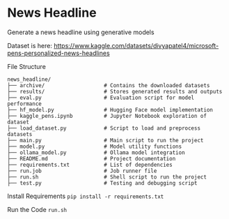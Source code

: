 # News Headline

Generate a news headline using generative models

Dataset is here: https://www.kaggle.com/datasets/divyapatel4/microsoft-pens-personalized-news-headlines

File Structure

```
news_headline/
├── archive/                   # Contains the downloaded datasets
├── results/                   # Stores generated results and outputs
├── eval.py                    # Evaluation script for model performance
├── hf_model.py                # Hugging Face model implementation
├── kaggle_pens.ipynb          # Jupyter Notebook exploration of dataset
├── load_dataset.py            # Script to load and preprocess datasets
├── main.py                    # Main script to run the project
├── model.py                   # Model utility functions
├── ollama_model.py            # Ollama model integration
├── README.md                  # Project documentation
├── requirements.txt           # List of dependencies
├── run.job                    # Job runner file
├── run.sh                     # Shell script to run the project
├── test.py                    # Testing and debugging script
```

Install Requirements
`pip install -r requirements.txt`

Run the Code
`run.sh`
